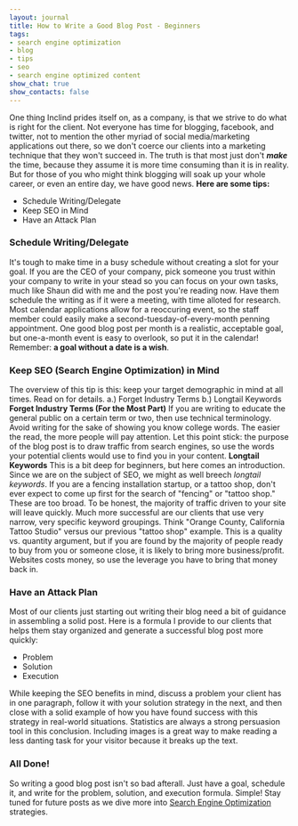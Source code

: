 ```yaml
---
layout: journal
title: How to Write a Good Blog Post - Beginners
tags: 
- search engine optimization
- blog
- tips
- seo
- search engine optimized content
show_chat: true
show_contacts: false
---
```


One thing Inclind prides itself on, as a company, is that we strive to do what is right for the client. Not everyone has time for blogging, facebook, and twitter, not to mention the other myriad of social media/marketing applications out there, so we don't coerce our clients into a marketing technique that they won't succeed in. The truth is that most just don't <em><strong>make</strong></em> the time, because they assume it is more time consuming than it is in reality. But for those of you who might think blogging will soak up your whole career, or even an entire day, we have good news. <strong>Here are some tips:</strong> <ul> <li> Schedule Writing/Delegate</li> <li> Keep SEO in Mind</li> <li> Have an Attack Plan</li> </ul><h3> Schedule Writing/Delegate</h3> It's tough to make time in a busy schedule without creating a slot for your goal. If you are the CEO of your company, pick someone you trust within your company to write in your stead so you can focus on your own tasks, much like Shaun did with me and the post you're reading now. Have them schedule the writing as if it were a meeting, with time alloted for research. Most calendar applications allow for a reoccuring event, so the staff member could easily make a second-tuesday-of-every-month penning appointment. One good blog post per month is a realistic, acceptable goal, but one-a-month event is easy to overlook, so put it in the calendar! Remember: <strong>a goal without a date is a wish</strong>. <h3> Keep SEO (Search Engine Optimization) in Mind</h3> The overview of this tip is this: keep your target demographic in mind at all times. Read on for details. a.) Forget Industry Terms b.) Longtail Keywords <strong>Forget Industry Terms (For the Most Part)</strong> If you are writing to educate the general public on a certain term or two, then use technical terminology. Avoid writing for the sake of showing you know college words. The easier the read, the more people will pay attention. Let this point stick: the purpose of the blog post is to draw traffic from search engines, so use the words your potential clients would use to find you in your content. <strong>Longtail Keywords</strong> This is a bit deep for beginners, but here comes an introduction. Since we are on the subject of SEO, we might as well breech <em>longtail keywords</em>. If you are a fencing installation startup, or a tattoo shop, don't ever expect to come up first for the search of "fencing" or "tattoo shop." These are too broad. To be honest, the majority of traffic driven to your site will leave quickly. Much more successful are our clients that use very narrow, very specific keyword groupings. Think "Orange County, California Tattoo Studio" versus our previous "tattoo shop" example. This is a quality vs. quantity argument, but if you are found by the majority of people ready to buy from you or someone close, it is likely to bring more business/profit. Websites costs money, so use the leverage you have to bring that money back in. <h3> Have an Attack Plan</h3> Most of our clients just starting out writing their blog need a bit of guidance in assembling a solid post. Here is a formula I provide to our clients that helps them stay organized and generate a successful blog post more quickly: <ul> <li> Problem</li> <li> Solution</li> <li> Execution</li> </ul> While keeping the SEO benefits in mind, discuss a problem your client has in one paragraph, follow it with your solution strategy in the next, and then close with a solid example of how you have found success with this strategy in real-world situations. Statistics are always a strong persuasion tool in this conclusion. Including images is a great way to make reading a less danting task for your visitor because it breaks up the text. <h3> All Done!</h3> So writing a good blog post isn't so bad afterall. Just have a goal, schedule it, and write for the problem, solution, and execution formula. Simple! Stay tuned for future posts as we dive more into <a href="/content/search-engine-optimization/index.htm" title="Blogging &amp; Search Engine Optimization From Your Delaware Web Designer">Search Engine Optimization</a> strategies.